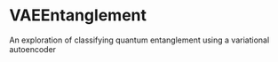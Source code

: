 # VAEEntanglement
An exploration of classifying quantum entanglement using a variational autoencoder
